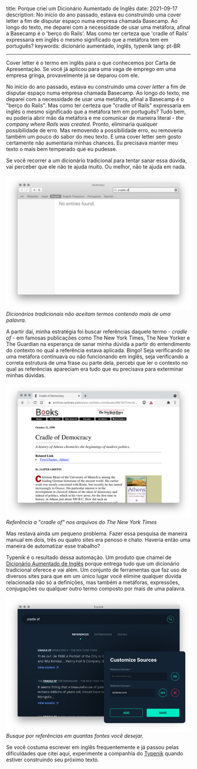 title: Porque criei um Dicionário Aumentado de Inglês
date: 2021-09-17
description: No início do ano passado, estava eu construindo uma cover letter a fim de disputar espaço numa empresa chamada Basecamp. Ao longo do texto, me deparei com a necessidade de usar uma metáfora, afinal a Basecamp é o 'berço do Rails'. Mas como ter certeza que 'cradle of Rails' expressaria em inglês o mesmo significado que a metáfora tem em português?
keywords: dicionário aumentado, inglês, typenik
lang: pt-BR

---

Cover letter é o termo em inglês para o que conhecemos por Carta de Apresentação. Se você já aplicou para uma vaga de emprego em uma empresa gringa, provavelmente já se deparou com ele.

No início do ano passado, estava eu construindo uma *cover letter* a fim de disputar espaço numa empresa chamada Basecamp. Ao longo do texto, me deparei com a necessidade de usar uma metáfora, afinal a Basecamp é o "berço do Rails". Mas como ter certeza que "cradle of Rails" expressaria em inglês o mesmo significado que a metáfora tem em português? Tudo bem, eu poderia abrir mão da metáfora e me comunicar de maneira literal - *the company where Rails was created*. Pronto, eliminaria qualquer possibilidade de erro. Mas removendo a possibilidade erro, eu removeria também um pouco do sabor do meu texto. E uma cover letter sem gosto certamente não aumentaria minhas chances. Eu precisava manter meu texto o mais bem temperado que eu pudesse.

Se você recorrer a um dicionário tradicional para tentar sanar essa dúvida, vai perceber que ele não te ajuda muito. Ou melhor, não te ajuda em nada.

![Limitação de um Dicionário Tradicional](../images/traditional-dictionary-limitation.png)  
_Dicionários tradicionais não aceitam termos contendo mais de uma palavra._

A partir daí, minha estratégia foi buscar referências daquele termo - *cradle of* - em famosas publicações como The New York Times, The New Yorker e The Guardian na esperança de sanar minha dúvida a partir do entendimento do contexto no qual a referência estava aplicada. Bingo! Seja verificando se uma metáfora continuava ou não funcionando em inglês, seja verificando a correta estrutura de uma frase ou parte dela, percebi que ler o contexto no qual as referências apareciam era tudo que eu precisava para exterminar minhas dúvidas.

!["cradle of" no nytimes.com](../images/cradle-of-nytimes.png)  
_Referência a "cradle of" nos arquivos do The New York Times_

Mas restava ainda um pequeno problema. Fazer essa pesquisa de maneira manual em dois, três ou quatro sites era penoso e chato. Haveria então uma maneira de automatizar esse trabalho?

Typenik é o resultado dessa automação. Um produto que chamei de [Dicionário Aumentado de Inglês](https://typenik.com/blog/what-is-an-english-augmented-dictionary/) porque entrega tudo que um dicionário tradicional oferece e vai além. Um conjunto de ferramentas que faz uso de diversos sites para que em um único lugar você elimine qualquer dúvida relacionada não só a definições, mas também a metáforas, expressões, conjugações ou qualquer outro termo composto por mais de uma palavra.

!["cradle of" no typenik.com](../images/cradle-of-typenik-custom-sources.png)  
_Busque por referências em quantas fontes você desejar._

Se você costuma escrever em inglês frequentemente e já passou pelas dificuldades que citei aqui, experimente a companhia do [Typenik](https://typenik.com) quando estiver construindo seu próximo texto.
